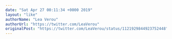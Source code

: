 ```yaml
---
date: "Sat Apr 27 00:11:34 +0000 2019"
layout: "like"
authorName: "Lea Verou"
authorUrl: "https://twitter.com/LeaVerou"
originalPost: "https://twitter.com/LeaVerou/status/1121929844923752448"
---
```

